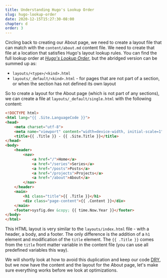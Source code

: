 ```yaml
---
title: Understanding Hugo's Lookup Order
slug: hugo-lookup-order
date: 2020-12-15T15:27:30-08:00
chapter: d
order: 3
---
```


Circling back to creating our About page, we need to create a layout file that can match with the `content/about.md` content file. We need to create that file at a location that satisfies Hugo's layout lookup rules. You can find the full lookup order at [_Hugo's Lookup Order_](https://gohugo.io/templates/lookup-order/), but the abridged version can be summed up as:

- `layouts/<type>/<kind>.html`
- `layouts/_default/<kind>.html` - for pages that are not part of a section, or when the section has not defined its own layout

So to create a layout for the About page (which is not part of any sections), we can create a file at `layouts/_default/single.html` with the following content:

```html
<!DOCTYPE html>
<html lang="{{ .Site.LanguageCode }}">
<head>
    <meta charset="utf-8">
    <meta name="viewport" content="width=device-width, initial-scale=1">
    <title>{{ .Title }} - {{ .Site.Title }}</title>
</head>
<body>
    <header>
        <nav>
            <a href="/">Home</a>
            <a href="/series">Series</a>
            <a href="/posts">Posts</a>
            <a href="/projects">Projects</a>
            <a href="/about">About</a>
        </nav>
    </header>
    <main>
        <h1 class="title">{{ .Title }}</h1>
        <div class="page-content">{{ .Content }}</div>
    </main>
    <footer>sysfig.dev &copy; {{ time.Now.Year }}</footer>
</body>
</html>
```

This HTML layout is very similar to the `layouts/index.html` file - with a header, a body, and a footer. The only difference is the addition of a `h1` element and modification of the `title` element. The `{{ .Title }}` comes from the `title` front matter variable in the content file (you can use all predefined variables this way).

We will shortly look at how to avoid this duplication and keep our code [DRY](https://en.wikipedia.org/wiki/Don%27t_repeat_yourself), but we now have the content and the layout for the About page, let's make sure everything works before we look at optimizations.
